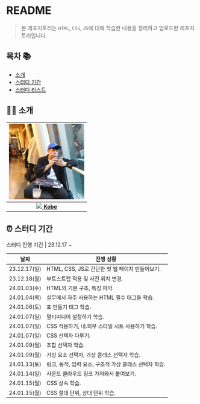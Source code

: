 # README
> 본 레포지토리는 `HTML`, `CSS`, `JS`에 대해 학습한 내용을 정리하고 업로드한 레포지토리입니다.

## 목차 📚

- [소개](#-소개)
- [스터디 기간](#-스터디-기간)
- [스터디 리스트](#-스터디-리스트)

## 🧑‍💻 소개
| <img src="https://github.com/devKobe24/BranchTest/blob/main/IMG_5424.JPG?raw=true" width="200" height="200"/> |
| :-: |
| [<img src="https://hackmd.io/_uploads/SJEQuLsEh.png" width="20"/> **Kobe**](https://github.com/devKobe24) |

## ⏰ 스터디 기간
스터디 진행 기간 | 23.12.17 ~

| 날짜 | 진행 상황 | 
| -------- | -------- |
| 23.12.17(일) | HTML, CSS, JS로 간단한 첫 웹 페이지 만들어보기. |
| 23.12.18(월) | 부트스트랩 적용 및 사진 위치 변경. |
| 24.01.03(수) | HTML의 기본 구조, 특징 파악. |
| 24.01.04(목) | 실무에서 자주 사용하는 HTML 필수 태그들 학습. |
| 24.01.06(토) | 표 만들기 태그 학습. |
| 24.01.07(일) | 멀티미디어 설정하기 학습. |
| 24.01.07(일) | CSS 적용하기, 내.외부 스타일 시트 사용하기 학습. |
| 24.01.07(일) | CSS 선택자 다루기. |
| 24.01.09(월) | 조합 선택자 학습. |
| 24.01.09(월) | 가상 요소 선택자, 가상 클래스 선택자 학습. |
| 24.01.13(토) | 링크, 동적, 입력 요소, 구조적 가상 클래스 선택자 학습. |
| 24.01.14(일) | 사운드 클라우드 링크 가져와서 붙여보기. |
| 24.01.15(월) | CSS 상속 학습. |
| 24.01.15(월) | CSS 절대 단위, 상대 단위 학습. |
